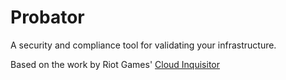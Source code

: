 # Probator

A security and compliance tool for validating your infrastructure.


Based on the work by Riot Games' [Cloud Inquisitor](https://github.com/RiotGames/cloud-inquisitor)

